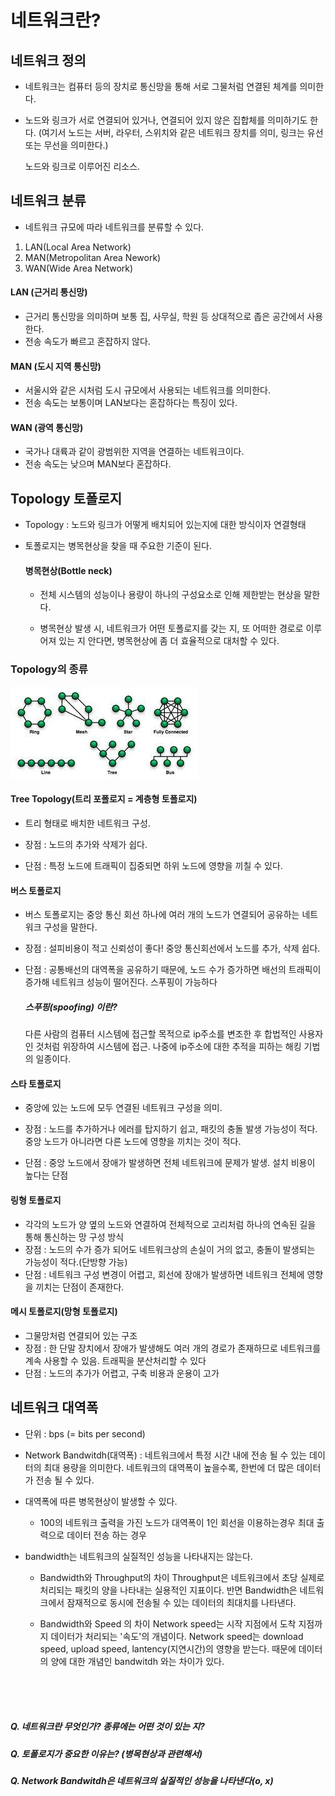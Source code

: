 # 네트워크란?

## 네트워크 정의

- 네트워크는 컴퓨터 등의 장치로 통신망을 통해 서로 그물처럼 연결된 체계를 의미한다.

- 노드와 링크가 서로 연결되어 있거나, 연결되어 있지 않은 집합체를 의미하기도 한다. (여기서 노드는 서버, 라우터, 스위치와 같은 네트워크 장치를 의미, 링크는 유선 또는 무선을 의미한다.)

    노드와 링크로 이루어진 리소스.


## 네트워크 분류
- 네트워크 규모에 따라 네트워크를 분류할 수 있다.

1. LAN(Local Area Network)
2. MAN(Metropolitan Area Nework)
3. WAN(Wide Area Network)

#### LAN (근거리 통신망)
- 근거리 통신망을 의미하며 보통 집, 사무실, 학원 등 상대적으로 좁은 공간에서 사용한다.
- 전송 속도가 빠르고 혼잡하지 않다. 

#### MAN (도시 지역 통신망)
- 서울시와 같은 시처럼 도시 규모에서 사용되는 네트워크를 의미한다.
- 전송 속도는 보통이며 LAN보다는 혼잡하다는 특징이 있다.

#### WAN (광역 통신망)
- 국가나 대륙과 같이 광범위한 지역을 연결하는 네트워크이다.
- 전송 속도는 낮으며 MAN보다 혼잡하다.


## Topology 토폴로지

- Topology : 노드와 링크가 어떻게 배치되어 있는지에 대한 방식이자 연결형태

- 토폴로지는 병목현상을 찾을 때 주요한 기준이 된다.

    #### 병목현상(Bottle neck)

    - 전체 시스템의 성능이나 용량이 하나의 구성요소로 인해 제한받는 현상을 말한다.

    - 병목현상 발생 시, 네트워크가 어떤 토폴로지를 갖는 지, 또 어떠한 경로로 이루어져 있는 지 안다면, 병목현상에 좀 더 효율적으로 대처할 수 있다. 

### Topology의 종류

![Alt text](images/image-1.png)

#### Tree Topology(트리 포폴로지 = 계층형 토폴로지) 

- 트리 형태로 배치한 네트워크 구성.

- 장점 : 노드의 추가와 삭제가 쉽다.

- 단점 : 특정 노드에 트래픽이 집중되면 하위 노드에 영향을 끼칠 수 있다.


#### 버스 토폴로지
- 버스 토폴로지는 중앙 통신 회선 하나에 여러 개의 노드가 연결되어 공유하는 네트워크 구성을 말한다.

- 장점 : 설피비용이 적고 신뢰성이 좋다! 중앙 통신회선에서 노드를 추가, 삭제 쉽다.

- 단점 : 공통배선의 대역폭을 공유하기 때문에, 노드 수가 증가하면 배선의 트래픽이 증가해 네트워크 성능이 떨어진다. 스푸핑이 가능하다

    ##### 스푸핑(spoofing) 이란?
    다른 사람의 컴퓨터 시스템에 접근할 목적으로 ip주소를 변조한 후 합법적인 사용자인 것처럼 위장하여 시스템에 접근. 나중에 ip주소에 대한 추적을 피하는 해킹 기법의 일종이다.


#### 스타 토폴로지 
- 중앙에 있는 노드에 모두 연결된 네트워크 구성을 의미.

- 장점 : 노드를 추가하거나 에러를 탑지하기 쉽고, 패킷의 충돌 발생 가능성이 적다. 중앙 노드가 아니라면 다른 노드에 영향을 끼치는 것이 적다.
- 단점 : 중앙 노드에서 장애가 발생하면 전체 네트워크에 문제가 발생. 설치 비용이 높다는 단점


#### 링형 토폴로지
- 각각의 노드가 양 옆의 노드와 연결하여 전체적으로 고리처럼 하나의 연속된 길을 통해 통신하는 망 구성 방식
- 장점 : 노드의 수가 증가 되어도 네트워크상의 손실이 거의 없고, 충돌이 발생되는 가능성이 적다.(단방향 가능)
- 단점 : 네트워크 구성 변경이 어렵고, 회선에 장애가 발생하면 네트워크 전체에 영향을 끼치는 단점이 존재한다.


#### 메시 토폴로지(망형 토폴로지)
- 그물망처럼 연결되어 있는 구조
- 장점 : 한 단말 장치에서 장애가 발생해도 여러 개의 경로가 존재하므로 네트워크를 계속 사용할 수 있음. 트래픽을 분산처리할 수 있다
- 단점 : 노드의 추가가 어렵고, 구축 비용과 운용이 고가




## 네트워크 대역폭

- 단위 : bps (= bits per second)

- Network Bandwitdh(대역폭) : 네트워크에서 특정 시간 내에 전송 될 수 있는 데이터의 최대 용량을 의미한다. 네트워크의 대역폭이 높을수록, 한번에 더 많은 데이터가 전송 될 수 있다. 

- 대역폭에 따른 병목현상이 발생할 수 있다.

    - 100의 네트워크 출력을 가진 노드가 대역폭이 1인 회선을 이용하는경우 최대 출력으로 데이터 전송 하는 경우

- bandwidth는 네트워크의 실질적인 성능을 나타내지는 않는다.

    - Bandwidth와 Throughput의 차이
    Throughput은 네트워크에서 초당 실제로 처리되는 패킷의 양을 나타내는 실용적인 지표이다.
    반면 Bandwidth은 네트워크에서 잠재적으로 동시에 전송될 수 있는 데이터의 최대치를 나타낸다.

    - Bandwidth와 Speed 의 차이
    Network speed는 시작 지점에서 도착 지점까지 데이터가 처리되는 '속도'의 개념이다. Network speed는 download speed, upload speed, lantency(지연시간)의 영향을 받는다. 때문에 데이터의 양에 대한 개념인 bandwitdh 와는 차이가 있다.

</br>
</br>
</br>

##### Q. 네트워크란 무엇인가? 종류에는 어떤 것이 있는 지?

##### Q. 토폴로지가 중요한 이유는? (병목현상과 관련해서)

##### Q. Network Bandwitdh은 네트워크의 실질적인 성능을 나타낸다(o, x)


